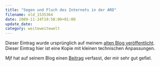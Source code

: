 ```yaml
---
title: "Segen und Fluch des Internets in der ARD"
filename: old_1535364
date: 2009-11-24T19:58:00+01:00
update_date:
category: weiteweitewelt
---
```

Dieser Eintrag wurde ursprünglich auf meinem [alten Blog veröffentlicht](https://stu.blogger.de/stories/1535364/). Dieser Eintrag hier ist eine Kopie mit kleinen technischen Anpassungen.

Mjf hat auf seinem Blog einen [Beitrag](http://www.angerichtet.net/blog/2009/11/segen-und-fluch-des-internets-in-der-ard/#more-205) verfasst, der mir sehr gut gefiel.
